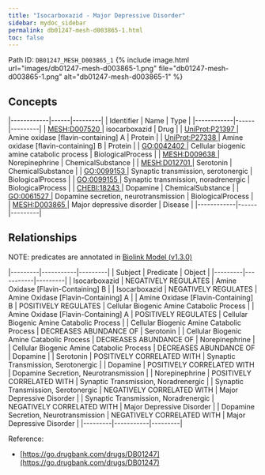 ```yaml
---
title: "Isocarboxazid - Major Depressive Disorder"
sidebar: mydoc_sidebar
permalink: db01247-mesh-d003865-1.html
toc: false 
---
```



Path ID: `DB01247_MESH_D003865_1`
{% include image.html url="images/db01247-mesh-d003865-1.png" file="db01247-mesh-d003865-1.png" alt="db01247-mesh-d003865-1" %}

## Concepts

|------------|------|---------|
| Identifier | Name | Type    |
|------------|------|---------|
| <a href="https://identifiers.org/MESH:D007520">MESH:D007520 </a> | isocarboxazid | Drug |
| <a href="https://identifiers.org/UniProt:P21397">UniProt:P21397 </a> | Amine oxidase [flavin-containing] A | Protein |
| <a href="https://identifiers.org/UniProt:P27338">UniProt:P27338 </a> | Amine oxidase [flavin-containing] B | Protein |
| <a href="https://identifiers.org/GO:0042402">GO:0042402 </a> | Cellular biogenic amine catabolic process | BiologicalProcess |
| <a href="https://identifiers.org/MESH:D009638">MESH:D009638 </a> | Norepinephrine | ChemicalSubstance |
| <a href="https://identifiers.org/MESH:D012701">MESH:D012701 </a> | Serotonin | ChemicalSubstance |
| <a href="https://identifiers.org/GO:0099153">GO:0099153 </a> | Synaptic transmission, serotonergic | BiologicalProcess |
| <a href="https://identifiers.org/GO:0099155">GO:0099155 </a> | Synaptic transmission, noradrenergic | BiologicalProcess |
| <a href="https://identifiers.org/CHEBI:18243">CHEBI:18243 </a> | Dopamine | ChemicalSubstance |
| <a href="https://identifiers.org/GO:0061527">GO:0061527 </a> | Dopamine secretion, neurotransmission | BiologicalProcess |
| <a href="https://identifiers.org/MESH:D003865">MESH:D003865 </a> | Major depressive disorder | Disease |
|------------|------|---------|

## Relationships


NOTE: predicates are annotated in <a href="https://github.com/biolink/biolink-model/releases/tag/v1.3.0">Biolink Model (v1.3.0)</a>

|---------|-----------|---------|
| Subject | Predicate | Object  |
|---------|-----------|---------|
| Isocarboxazid | NEGATIVELY REGULATES | Amine Oxidase [Flavin-Containing] B |
| Isocarboxazid | NEGATIVELY REGULATES | Amine Oxidase [Flavin-Containing] A |
| Amine Oxidase [Flavin-Containing] B | POSITIVELY REGULATES | Cellular Biogenic Amine Catabolic Process |
| Amine Oxidase [Flavin-Containing] A | POSITIVELY REGULATES | Cellular Biogenic Amine Catabolic Process |
| Cellular Biogenic Amine Catabolic Process | DECREASES ABUNDANCE OF | Serotonin |
| Cellular Biogenic Amine Catabolic Process | DECREASES ABUNDANCE OF | Norepinephrine |
| Cellular Biogenic Amine Catabolic Process | DECREASES ABUNDANCE OF | Dopamine |
| Serotonin | POSITIVELY CORRELATED WITH | Synaptic Transmission, Serotonergic |
| Dopamine | POSITIVELY CORRELATED WITH | Dopamine Secretion, Neurotransmission |
| Norepinephrine | POSITIVELY CORRELATED WITH | Synaptic Transmission, Noradrenergic |
| Synaptic Transmission, Serotonergic | NEGATIVELY CORRELATED WITH | Major Depressive Disorder |
| Synaptic Transmission, Noradrenergic | NEGATIVELY CORRELATED WITH | Major Depressive Disorder |
| Dopamine Secretion, Neurotransmission | NEGATIVELY CORRELATED WITH | Major Depressive Disorder |
|---------|-----------|---------|

Reference: 
  - [https://go.drugbank.com/drugs/DB01247](https://go.drugbank.com/drugs/DB01247)
